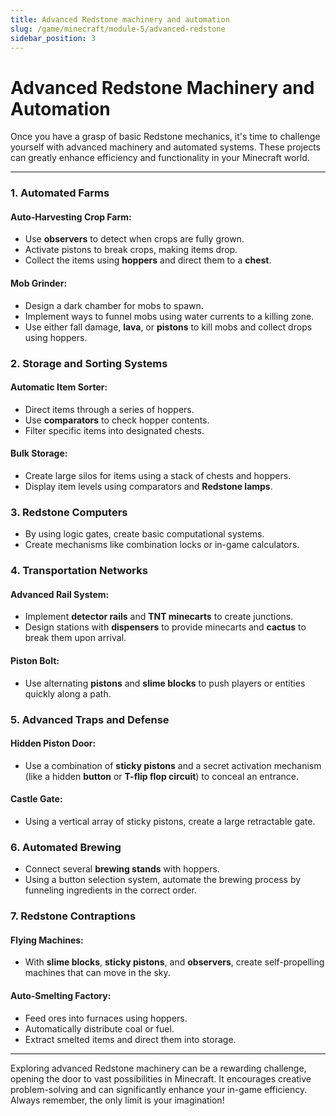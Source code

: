 ```yaml
---
title: Advanced Redstone machinery and automation
slug: /game/minecraft/module-5/advanced-redstone
sidebar_position: 3
---
```


# Advanced Redstone Machinery and Automation

Once you have a grasp of basic Redstone mechanics, it's time to challenge yourself with advanced machinery and automated systems. These projects can greatly enhance efficiency and functionality in your Minecraft world.

---

### 1. **Automated Farms**

#### Auto-Harvesting Crop Farm:

* Use **observers** to detect when crops are fully grown.
* Activate pistons to break crops, making items drop.
* Collect the items using **hoppers** and direct them to a **chest**.

#### Mob Grinder:

* Design a dark chamber for mobs to spawn.
* Implement ways to funnel mobs using water currents to a killing zone.
* Use either fall damage, **lava**, or **pistons** to kill mobs and collect drops using hoppers.

### 2. **Storage and Sorting Systems**

#### Automatic Item Sorter:

* Direct items through a series of hoppers.
* Use **comparators** to check hopper contents.
* Filter specific items into designated chests.

#### Bulk Storage:

* Create large silos for items using a stack of chests and hoppers.
* Display item levels using comparators and **Redstone lamps**.

### 3. **Redstone Computers**

* By using logic gates, create basic computational systems.
* Create mechanisms like combination locks or in-game calculators.

### 4. **Transportation Networks**

#### Advanced Rail System:

* Implement **detector rails** and **TNT minecarts** to create junctions.
* Design stations with **dispensers** to provide minecarts and **cactus** to break them upon arrival.

#### Piston Bolt:

* Use alternating **pistons** and **slime blocks** to push players or entities quickly along a path.

### 5. **Advanced Traps and Defense**

#### Hidden Piston Door:

* Use a combination of **sticky pistons** and a secret activation mechanism (like a hidden **button** or **T-flip flop circuit**) to conceal an entrance.

#### Castle Gate:

* Using a vertical array of sticky pistons, create a large retractable gate.

### 6. **Automated Brewing**

* Connect several **brewing stands** with hoppers.
* Using a button selection system, automate the brewing process by funneling ingredients in the correct order.

### 7. **Redstone Contraptions**

#### Flying Machines:

* With **slime blocks**, **sticky pistons**, and **observers**, create self-propelling machines that can move in the sky.

#### Auto-Smelting Factory:

* Feed ores into furnaces using hoppers.
* Automatically distribute coal or fuel.
* Extract smelted items and direct them into storage.

---

Exploring advanced Redstone machinery can be a rewarding challenge, opening the door to vast possibilities in Minecraft. It encourages creative problem-solving and can significantly enhance your in-game efficiency. Always remember, the only limit is your imagination!